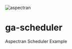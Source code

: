 ![aspectran](http://www.aspectran.com/images/header_aspectran.png)

# ga-scheduler
Aspectran Scheduler Example
